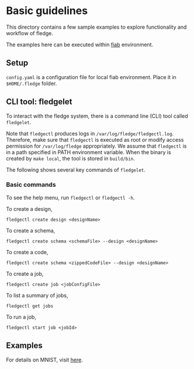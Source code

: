 # Basic guidelines

This directory contains a few sample examples to explore functionality and workflow of fledge.

The examples here can be executed within [fiab](../../fiab/README.md) environment.

## Setup
`config.yaml` is a configuration file for local fiab environment. Place it in `$HOME/.fledge` folder.

## CLI tool: fledgelet
To interact with the fledge system, there is a command line (CLI) tool called `fledgelet`.

Note that `fledgectl` produces logs in `/var/log/fledge/fledgectl.log`.
Therefore, make sure that `fledgectl` is executed as root or modify access permission for `/var/log/fledge` appropriately.
We assume that `fledgectl` is in a path specified in PATH environment variable.
When the binary is created by `make local`, the tool is stored in `build/bin`.

The following shows several key commands of `fledgelet`.

### Basic commands
To see the help menu, run `fledgectl` or `fledgectl -h`.

To create a design, 
```
fledgectl create design <designName>
```

To create a schema, 
```
fledgectl create schema <schemaFile> --design <designName>
```

To create a code,
```
fledgectl create schema <zippedCodeFile> --design <designName>
```

To create a job,
```
fledgectl create job <jobConfigFile>
```

To list a summary of jobs,
```
fledgectl get jobs
```

To run a job,
```
fledgectl start job <jobId>
```

## Examples

For details on MNIST, visit [here](mnist/README.md).
